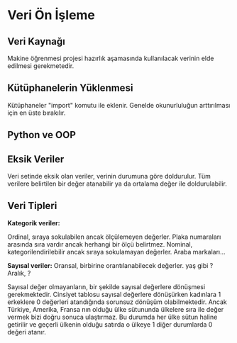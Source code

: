 # Veri Ön İşleme

## Veri Kaynağı
Makine öğrenmesi projesi hazırlık aşamasında kullanılacak verinin elde edilmesi gerekmetedir.

## Kütüphanelerin Yüklenmesi
Kütüphaneler "import" komutu ile eklenir. Genelde okunurluluğun arttırılması için en üste bırakılır.

## Python ve OOP

## Eksik Veriler
Veri setinde eksik olan veriler, verinin durumuna göre doldurulur. Tüm verilere belirtilen bir değer atanabilir ya da ortalama değer ile doldurulabilir. 

## Veri Tipleri
**Kategorik veriler:**

Ordinal, sıraya sokulabilen ancak ölçülemeyen değerler. Plaka numaraları arasında sıra vardır ancak herhangi bir ölçü belirtmez.
Nominal, kategorilendirilebilir ancak sıraya sokulamayan değerler. Araba markaları...

**Sayısal veriler:**
Oransal, birbirine orantılanabilecek değerler. yaş gibi ?
Aralık, ?

Sayısal değer olmayanların, bir şekilde sayısal değerlere dönüşmesi gerekmektedir. Cinsiyet tablosu sayısal değerlere dönüşürken kadınlara 1 erkeklere 0 değerleri atandığında sorunsuz dönüşüm olabilmektedir. Ancak Türkiye, Amerika, Fransa nın olduğu ülke sütununda ülkelere sıra ile değer vermek bizi doğru sonuca ulaştırmaz. Bu durumda her ülke sütun haline getirilir ve geçerli ülkenin olduğu satırda o ülkeye 1 diğer durumlarda 0 değeri atanır. 